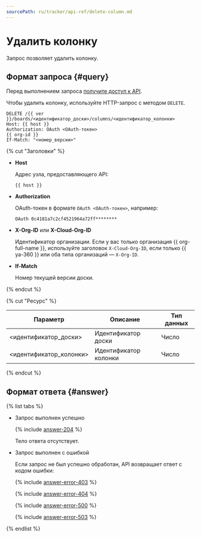 ```yaml
---
sourcePath: ru/tracker/api-ref/delete-column.md
---
```

# Удалить колонку

Запрос позволяет удалить колонку.

## Формат запроса {#query}

Перед выполнением запроса [получите доступ к API](concepts/access.md).

Чтобы удалить колонку, используйте HTTP-запрос с методом `DELETE`.

```http
DELETE /{{ ver }}/boards/<идентификатор_доски>/columns/<идентификатор_колонки>
Host: {{ host }}
Authorization: OAuth <OAuth-токен>
{{ org-id }}
If-Match: "<номер_версии>"
```

{% cut "Заголовки" %}

- **Host**

    Адрес узла, предоставляющего API:
    ```text
    {{ host }}
    ```

- **Authorization**

    OAuth-токен в формате `OAuth <OAuth-токен>`, например:

    ```text
    OAuth 0c4181a7c2cf4521964a72ff********
    ```


- **X-Org-ID** или **X-Cloud-Org-ID**

    Идентификатор организации. Если у вас только организация {{ org-full-name }}, используйте заголовок `X-Cloud-Org-ID`, если только {{ ya-360 }} или оба типа организаций — `X-Org-ID`.


- **If-Match**

    Номер текущей версии доски.

{% endcut %}

{% cut "Ресурс" %}

Параметр | Описание | Тип данных
----- | ----- | -----
\<идентификатор_доски\> | Идентификатор доски | Число
\<идентификатор_колонки\> | Идентификатор колонки | Число

{% endcut %}

## Формат ответа {#answer}

{% list tabs %}

- Запрос выполнен успешно

    {% include [answer-204](../_includes/tracker/api/answer-204.md) %}
    
    Тело ответа отсутствует.

- Запрос выполнен с ошибкой

    Если запрос не был успешно обработан, API возвращает ответ с кодом ошибки:

    {% include [answer-error-403](../_includes/tracker/api/answer-error-403.md) %}

    {% include [answer-error-404](../_includes/tracker/api/answer-error-404.md) %}

    {% include [answer-error-500](../_includes/tracker/api/answer-error-500.md) %}

    {% include [answer-error-503](../_includes/tracker/api/answer-error-503.md) %}

{% endlist %}
